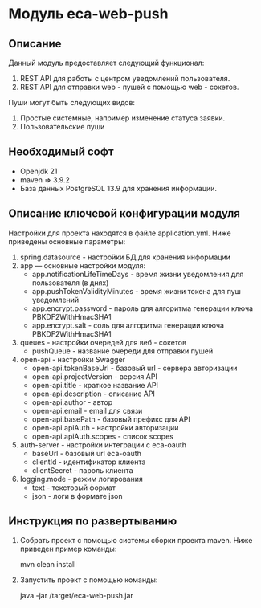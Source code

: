 Модуль eca-web-push
========================================

Описание
----------------------------------------
   Данный модуль предоставляет следующий функционал:

1. REST API для работы с центром уведомлений пользователя.
2. REST API для отправки web - пушей с помощью web - сокетов.

Пуши могут быть следующих видов:

1) Простые системные, например изменение статуса заявки.
2) Пользовательские пуши

Необходимый софт
----------------------------------------
* Openjdk 21
* maven => 3.9.2
* База данных PostgreSQL 13.9 для хранения информации.

Описание ключевой конфигурации модуля
----------------------------------------
Настройки для проекта находятся в файле application.yml. Ниже приведены основные параметры:
1) spring.datasource - настройки БД для хранения информации
2) app — основные настройки модуля:
   * app.notificationLifeTimeDays - время жизни уведомления для пользователя (в днях)
   * app.pushTokenValidityMinutes - время жизни токена для пуш уведомлений
   * app.encrypt.password - пароль для алгоритма генерации ключа PBKDF2WithHmacSHA1
   * app.encrypt.salt - соль для алгоритма генерации ключа PBKDF2WithHmacSHA1
3) queues - настройки очередей для веб - сокетов
    * pushQueue - название очереди для отправки пушей
4) open-api - настройки Swagger
   * open-api.tokenBaseUrl - базовый url - сервера авторизации
   * open-api.projectVersion - версия API
   * open-api.title - краткое название API
   * open-api.description - описание API
   * open-api.author - автор
   * open-api.email - email для связи
   * open-api.basePath - базовый префикс для API
   * open-api.apiAuth - настройки авторизации
   * open-api.apiAuth.scopes - список scopes
5) auth-server - настройки интеграции с eca-oauth
   * baseUrl - базовый url eca-oauth
   * clientId - идентификатор клиента
   * clientSecret - пароль клиента
6) logging.mode - режим логирования
   * text - текстовый формат
   * json - логи в формате json
    
Инструкция по развертыванию
----------------------------------------
       
1. Собрать проект с помощью системы сборки проекта maven. Ниже приведен пример команды:

   mvn clean install
   
2. Запустить проект с помощью команды:

    java -jar /target/eca-web-push.jar

   

